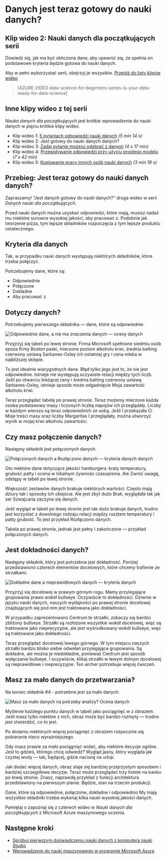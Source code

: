 <properties
   pageTitle="Danych jest teraz gotowy do nauki danych? Ocena danych | Microsoft Azure"
   description="Dowiedz się, 4 kryteria danych będzie gotowa do nauki danych. Nauki danych dla początkujących klip wideo 2 zawiera konkretne przykłady ułatwiające ocena podstawowych danych."
   keywords="odpowiednie dane, oceny danych, przygotowywanie danych, kryteria danych danych"
   services="machine-learning"
   documentationCenter="na"
   authors="cjgronlund"
   manager="jhubbard"
   editor="cjgronlund"/>

<tags
   ms.service="machine-learning"
   ms.devlang="na"
   ms.topic="article"
   ms.tgt_pltfrm="na"
   ms.workload="na"
   ms.date="10/20/2016"
   ms.author="cgronlun;garye"/>


# <a name="is-your-data-ready-for-data-science"></a>Danych jest teraz gotowy do nauki danych?

## <a name="video-2-data-science-for-beginners-series"></a>Klip wideo 2: Nauki danych dla początkujących serii

Dowiedz się, jak ma być obliczona dane, aby upewnić się, że spełnia on podstawowe kryteria będzie gotowa do nauki danych.

Aby w pełni wykorzystać serii, obejrzyj je wszystkie. [Przejdź do listy klipów wideo](#other-videos-in-this-series)

> [AZURE.VIDEO data-science-for-beginners-series-is-your-data-ready-for-data-science]

## <a name="other-videos-in-this-series"></a>Inne klipy wideo z tej serii

*Nauka danych dla początkujących* jest krótkie wprowadzenie do nauki danych w pięciu krótkie klipy wideo.

  * Klip wideo 1: [5 pytaniach odpowiedzi nauki danych](machine-learning-data-science-for-beginners-the-5-questions-data-science-answers.md) *(5 min 14 s)*
  * Klip wideo 2: Jest gotowy do nauki danych danych?
  * Klip wideo 3: [Zadaj pytanie możesz odebrać z danymi](machine-learning-data-science-for-beginners-ask-a-question-you-can-answer-with-data.md) *(4 s 17 min)*
  * Klip wideo 4: [Przewidywanie odpowiedzi przy użyciu prostego modelu](machine-learning-data-science-for-beginners-predict-an-answer-with-a-simple-model.md) *(7 s 42 min)*
  * Klip wideo 5: [Kopiowanie pracy innych osób nauki danych](machine-learning-data-science-for-beginners-copy-other-peoples-work-to-do-data-science.md) *(3 min 18 s)*

## <a name="transcript-is-your-data-ready-for-data-science"></a>Przebieg: Jest teraz gotowy do nauki danych danych?

Zapraszamy! "Jest danych gotowy do nauki danych?" druga wideo w serii *Danych nauki dla początkujących*.  

Przed nauki danych można uzyskać odpowiedzi, które mają, musisz nadać mu niektóre surowce wysokiej jakości, aby pracować z. Podobnie jak tworzenie pizza, tym lepsze składników rozpoczęcia z tym lepsze produktu ostatecznego.

## <a name="criteria-for-data"></a>Kryteria dla danych

Tak, w przypadku nauki danych występują niektórych składników, które trzeba połączyć.

Potrzebujemy dane, które są:

  * Odpowiednie
  * Połączone
  * Dokładne
  * Aby pracować z

## <a name="is-your-data-relevant"></a>Dotyczy danych?

Potrzebujemy pierwszego składnika — dane, które są odpowiednie.

![Odpowiednie dane, a nie ma znaczenia danych — oceny danych](./media/machine-learning-data-science-for-beginners-is-your-data-ready-for-data-science/machine-learning-data-science-relevant-and-irrelevant-data.png)

Przyjrzyj się tabeli po lewej stronie. Firma Microsoft spełnione siedmiu osób spoza firmy Boston paski, mierzone poziom alkoholu krwi, średnia batting czerwony ustawą Sarbanes-Oxley ich ostatniej gry i cena mleka w najbliższej sklepie.

To jest idealnie wiarygodnych dane. Błąd tylko jego jest to, że nie jest odpowiednie. Istnieje nie występują oczywiste relacji między tych liczb. Jeśli po otwarciu bieżącej ceny i średnia batting czerwony ustawą Sarbanes-Oxley, istnieje sposób może odgadnięcie Moja zawartość alkoholu krwi.

Teraz przeglądać tabelę po prawej stronie. Teraz możemy mierzone każda osoba podstawowy masy i liczonych liczbę napojów ich przeglądały.  Liczby w każdym wierszu są teraz odpowiednich ze sobą. Jeśli I przekazała Ci Moje treści masy oraz liczby Margaritas I przeglądały, można utworzyć wynik w mojej krwi alkoholu zawartości.

## <a name="do-you-have-connected-data"></a>Czy masz połączenie danych?

Następny składnik jest połączonych danych.

![Połączonych danych a Rozłączono danych — kryteria danych danych](./media/machine-learning-data-science-for-beginners-is-your-data-ready-for-data-science/machine-learning-data-science-connected-vs-disconnected-data.png)

Oto niektóre dane dotyczące jakości hamburgers: kraty temperatury, grubość patty i ocena w lokalnym żywność czasopisma. Ale Zwróć uwagę, odstępy w tabeli po lewej stronie.

Większość zestawów danych brakuje niektórych wartości. Często mają dziury tak i sposoby ich obejścia. Ale jest zbyt dużo Brak, wyglądała tak jak ser Szwajcaria zaczyna się danych.

Jeśli wygląd w tabeli po lewej stronie jest tak dużo brakuje danych, trudno jest korzystać z dowolnego rodzaju relacji między rusztem temperatury i patty grubość. To jest przykład Rozłączono danych.

Tabela po prawej stronie, jednak jest pełny i zakończone — przykład połączonych danych.

## <a name="is-your-data-accurate"></a>Jest dokładności danych?

Następny składnik, który jest potrzebna jest dokładność. Poniżej przedstawiono czterech elementów docelowych, które chcemy trafienie ze strzałkami.

![Dokładne dane a nieprawidłowych danych — kryteria danych](./media/machine-learning-data-science-for-beginners-is-your-data-ready-for-data-science/machine-learning-data-science-inaccurate-vs-accurate-data.png)

Przyjrzyj się docelowej w prawym górnym rogu. Mamy przylegające grupowania prawo wokół bullseye. Oczywiście to dokładności. Dziwnie w języku nauki danych, naszych wydajności po prawej stronie docelowej znajdujących się pod nim jest traktowana jako dokładności.

W przypadku zaprezentowano Centrum te strzałki, zobaczy się bardzo zbliżony bullseye. Strzałki są rozłożone wszystkie wokół docelowej, więc są traktowane jako nieprecyzyjne, ale jest wyśrodkowany wokół bullseye, więc są traktowane jako dokładności.

Teraz przeglądać docelowej lewego górnego. W tym miejscu naszych strzałki bardzo blisko siebie odwołań przylegające grupowania. Są dokładne, ale można je niedokładne, ponieważ Centrum jest sposób wyłączanie bullseye. I oczywiście, klikaj strzałki w lewym dolnym docelowej są nieprawidłowe i nieprecyzyjne. Ten archer potrzebuje więcej ćwiczeń.

## <a name="do-you-have-enough-data-to-work-with"></a>Masz za mało danych do przetwarzania?

Na koniec składnik #4 - potrzebne jest za mało danych.

![Masz za mało danych na potrzeby analizy? Ocena danych](./media/machine-learning-data-science-for-beginners-is-your-data-ready-for-data-science/machine-learning-data-science-barely-enough-data.png)

Myślenie każdego punktu danych w tabeli jako pociągnięć w z obrazem. Jeśli masz tylko niektóre z nich, obraz może być bardzo rozmyty — trudno jest stwierdzić, co to jest.

Po dodaniu niektórych więcej pociągnięć z obrazem rozpocznie się pobieranie nieco wyraźniejszego.

Gdy masz prawie za mało pociągnięć widać, aby niektóre decyzje ogólne. Jest to gdzieś, którego chcę odwiedź? Wygląd jasny, który wygląda jak czystej wody — tak, będącej, gdzie nacisnę na urlop.

Jak dodać więcej danych, obraz staje się bardziej przejrzystym sposobem i bardziej szczegółowe decyzje. Teraz może przeglądać trzy hotele na banku po lewej stronie. Znasz, naprawdę przykład z funkcji architektura przedstawiony na pierwszym planie. Będzie, stan na trzecim produkcji.

Dane, które są odpowiednie, połączone, dokładne i odpowiednio My mają wszystkie składniki trzeba wykonaj kilka nauki wysokiej jakości danych.

Pamiętaj o zapoznaj się z czterech wideo w *Nauki danych dla początkujących* z Microsoft Azure maszynowego uczenia.




## <a name="next-steps"></a>Następne kroki

  * [Spróbuj pierwszym doświadczeniu nauki danych z komputera nauki Studio](machine-learning-create-experiment.md)
  * [Wprowadzenie do nauki maszynowego w programie Microsoft Azure](machine-learning-what-is-machine-learning.md)

